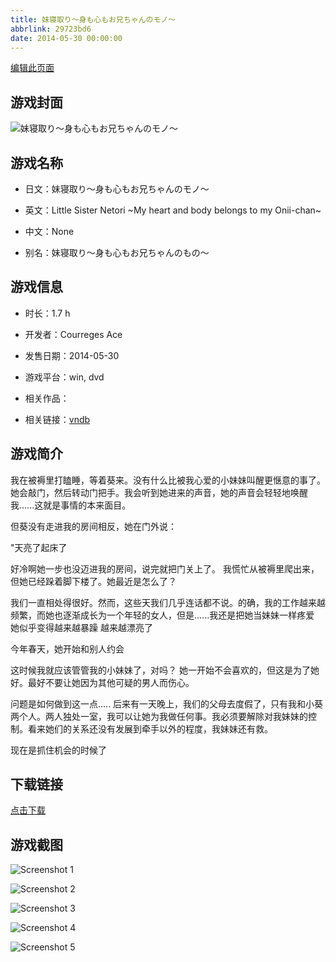 ```yaml
---
title: 妹寝取り～身も心もお兄ちゃんのモノ～
abbrlink: 29723bd6
date: 2014-05-30 00:00:00
---
```

[编辑此页面](https://github.com/ACG-3/ADV3-source/blob/main/source/_posts/%E5%A6%B9%E5%AF%9D%E5%8F%96%E3%82%8A%EF%BD%9E%E8%BA%AB%E3%82%82%E5%BF%83%E3%82%82%E3%81%8A%E5%85%84%E3%81%A1%E3%82%83%E3%82%93%E3%81%AE%E3%83%A2%E3%83%8E%EF%BD%9E.md)

## 游戏封面

![妹寝取り～身も心もお兄ちゃんのモノ～](https://pan.timero.xyz/d/onedrive/img_lib_001/%E5%A6%B9%E5%AF%9D%E5%8F%96%E3%82%8A%EF%BD%9E%E8%BA%AB%E3%82%82%E5%BF%83%E3%82%82%E3%81%8A%E5%85%84%E3%81%A1%E3%82%83%E3%82%93%E3%81%AE%E3%83%A2%E3%83%8E%EF%BD%9E_cover.avif)


## 游戏名称

- 日文：妹寝取り～身も心もお兄ちゃんのモノ～
- 英文：Little Sister Netori ~My heart and body belongs to my Onii-chan~
- 中文：None

- 别名：妹寝取り～身も心もお兄ちゃんのもの～


## 游戏信息

- 时长：1.7 h
- 开发者：Courreges Ace
- 发售日期：2014-05-30
- 游戏平台：win, dvd
- 相关作品：

- 相关链接：[vndb](https://vndb.org/v14799)


## 游戏简介

我在被褥里打瞌睡，等着葵来。没有什么比被我心爱的小妹妹叫醒更惬意的事了。她会敲门，然后转动门把手。我会听到她进来的声音，她的声音会轻轻地唤醒我......这就是事情的本来面目。

但葵没有走进我的房间相反，她在门外说：

"天亮了起床了

好冷啊她一步也没迈进我的房间，说完就把门关上了。
我慌忙从被褥里爬出来，但她已经跺着脚下楼了。她最近是怎么了？

我们一直相处得很好。然而，这些天我们几乎连话都不说。的确，我的工作越来越频繁，而她也逐渐成长为一个年轻的女人，但是......我还是把她当妹妹一样疼爱
她似乎变得越来越暴躁 越来越漂亮了

今年春天，她开始和别人约会

这时候我就应该管管我的小妹妹了，对吗？
她一开始不会喜欢的，但这是为了她好。最好不要让她因为其他可疑的男人而伤心。

问题是如何做到这一点.....
后来有一天晚上，我们的父母去度假了，只有我和小葵两个人。两人独处一室，我可以让她为我做任何事。我必须要解除对我妹妹的控制。看来她们的关系还没有发展到牵手以外的程度，我妹妹还有救。

现在是抓住机会的时候了




## 下载链接

[点击下载](https://pan.timero.xyz/onedrive/adv_lib_001/%E5%A6%B9%E5%AF%9D%E5%8F%96%E3%82%8A%EF%BD%9E%E8%BA%AB%E3%82%82%E5%BF%83%E3%82%82%E3%81%8A%E5%85%84%E3%81%A1%E3%82%83%E3%82%93%E3%81%AE%E3%83%A2%E3%83%8E%EF%BD%9E)


## 游戏截图


![Screenshot 1](https://pan.timero.xyz/d/onedrive/img_lib_001/%E5%A6%B9%E5%AF%9D%E5%8F%96%E3%82%8A%EF%BD%9E%E8%BA%AB%E3%82%82%E5%BF%83%E3%82%82%E3%81%8A%E5%85%84%E3%81%A1%E3%82%83%E3%82%93%E3%81%AE%E3%83%A2%E3%83%8E%EF%BD%9E_Screenshot_1.avif)

![Screenshot 2](https://pan.timero.xyz/d/onedrive/img_lib_001/%E5%A6%B9%E5%AF%9D%E5%8F%96%E3%82%8A%EF%BD%9E%E8%BA%AB%E3%82%82%E5%BF%83%E3%82%82%E3%81%8A%E5%85%84%E3%81%A1%E3%82%83%E3%82%93%E3%81%AE%E3%83%A2%E3%83%8E%EF%BD%9E_Screenshot_2.avif)

![Screenshot 3](https://pan.timero.xyz/d/onedrive/img_lib_001/%E5%A6%B9%E5%AF%9D%E5%8F%96%E3%82%8A%EF%BD%9E%E8%BA%AB%E3%82%82%E5%BF%83%E3%82%82%E3%81%8A%E5%85%84%E3%81%A1%E3%82%83%E3%82%93%E3%81%AE%E3%83%A2%E3%83%8E%EF%BD%9E_Screenshot_3.avif)

![Screenshot 4](https://pan.timero.xyz/d/onedrive/img_lib_001/%E5%A6%B9%E5%AF%9D%E5%8F%96%E3%82%8A%EF%BD%9E%E8%BA%AB%E3%82%82%E5%BF%83%E3%82%82%E3%81%8A%E5%85%84%E3%81%A1%E3%82%83%E3%82%93%E3%81%AE%E3%83%A2%E3%83%8E%EF%BD%9E_Screenshot_4.avif)

![Screenshot 5](https://pan.timero.xyz/d/onedrive/img_lib_001/%E5%A6%B9%E5%AF%9D%E5%8F%96%E3%82%8A%EF%BD%9E%E8%BA%AB%E3%82%82%E5%BF%83%E3%82%82%E3%81%8A%E5%85%84%E3%81%A1%E3%82%83%E3%82%93%E3%81%AE%E3%83%A2%E3%83%8E%EF%BD%9E_Screenshot_5.avif)

